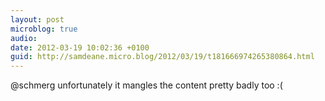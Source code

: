 ```yaml
---
layout: post
microblog: true
audio: 
date: 2012-03-19 10:02:36 +0100
guid: http://samdeane.micro.blog/2012/03/19/t181666974265380864.html
---
```

@schmerg unfortunately it mangles the content pretty badly too :(
